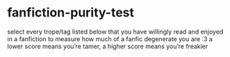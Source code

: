 # fanfiction-purity-test
select every trope/tag listed below that you have willingly read and enjoyed in a fanfiction to measure how much of a fanfic degenerate you are :3 a lower score means you’re tamer, a higher score means you’re freakier 
